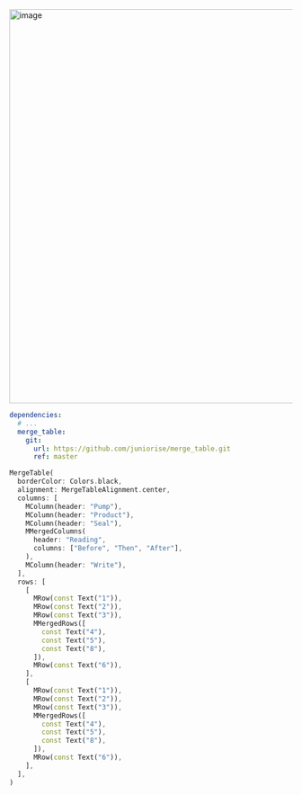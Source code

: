 
<img width="701" alt="image" src="https://user-images.githubusercontent.com/29684683/172324800-9a322d9c-01d6-41d3-90c5-6c3911407c01.png">

```yaml
dependencies:
  # ...
  merge_table:
    git:
      url: https://github.com/juniorise/merge_table.git
      ref: master
```

```dart
MergeTable(
  borderColor: Colors.black,
  alignment: MergeTableAlignment.center,
  columns: [
    MColumn(header: "Pump"),
    MColumn(header: "Product"),
    MColumn(header: "Seal"),
    MMergedColumns(
      header: "Reading",
      columns: ["Before", "Then", "After"],
    ),
    MColumn(header: "Write"),
  ],
  rows: [
    [
      MRow(const Text("1")),
      MRow(const Text("2")),
      MRow(const Text("3")),
      MMergedRows([
        const Text("4"),
        const Text("5"),
        const Text("8"),
      ]),
      MRow(const Text("6")),
    ],
    [
      MRow(const Text("1")),
      MRow(const Text("2")),
      MRow(const Text("3")),
      MMergedRows([
        const Text("4"),
        const Text("5"),
        const Text("8"),
      ]),
      MRow(const Text("6")),
    ],
  ],
)
```
